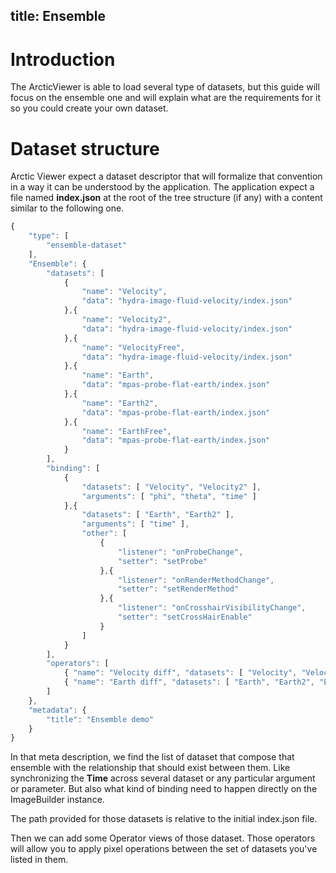 title: Ensemble
---

# Introduction

The ArcticViewer is able to load several type of datasets, but this guide will focus on the ensemble one and will explain what are the requirements for it so you could create your own dataset.

# Dataset structure

Arctic Viewer expect a dataset descriptor that will formalize that convention in a way it can be understood by the application. The application expect a file named __index.json__ at the root of the tree structure (if any) with a content similar to the following one.

```js
{
    "type": [
        "ensemble-dataset"
    ],
    "Ensemble": {
        "datasets": [
            {
                "name": "Velocity",
                "data": "hydra-image-fluid-velocity/index.json"
            },{
                "name": "Velocity2",
                "data": "hydra-image-fluid-velocity/index.json"
            },{
                "name": "VelocityFree",
                "data": "hydra-image-fluid-velocity/index.json"
            },{
                "name": "Earth",
                "data": "mpas-probe-flat-earth/index.json"
            },{
                "name": "Earth2",
                "data": "mpas-probe-flat-earth/index.json"
            },{
                "name": "EarthFree",
                "data": "mpas-probe-flat-earth/index.json"
            }
        ],
        "binding": [
            {
                "datasets": [ "Velocity", "Velocity2" ],
                "arguments": [ "phi", "theta", "time" ]
            },{
                "datasets": [ "Earth", "Earth2" ],
                "arguments": [ "time" ],
                "other": [
                    {
                        "listener": "onProbeChange",
                        "setter": "setProbe"
                    },{
                        "listener": "onRenderMethodChange",
                        "setter": "setRenderMethod"
                    },{
                        "listener": "onCrosshairVisibilityChange",
                        "setter": "setCrossHairEnable"
                    }
                ]
            }
        ],
        "operators": [
            { "name": "Velocity diff", "datasets": [ "Velocity", "Velocity2", "VelocityFree" ], "operation": "Velocity - VelocityFree" },
            { "name": "Earth diff", "datasets": [ "Earth", "Earth2", "EarthFree" ], "operation": "Earth - EarthFree" }
        ]
    },
    "metadata": {
        "title": "Ensemble demo"
    }
}
```

In that meta description, we find the list of dataset that compose that ensemble with the relationship that should exist between them. Like synchronizing the __Time__ across several dataset or any particular argument or parameter. But also what kind of binding need to happen directly on the ImageBuilder instance.

The path provided for those datasets is relative to the initial index.json file.

Then we can add some Operator views of those dataset. Those operators will allow you to apply pixel operations between the set of datasets you've listed in them.


